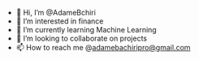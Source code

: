 - 👋 Hi, I’m @AdameBchiri
- 👀 I’m interested in finance
- 🌱 I’m currently learning Machine Learning
- 💞️ I’m looking to collaborate on projects
- 📫 How to reach me @adamebachiripro@gmail.com

<!---
AdameBchiri/AdameBchiri is a ✨ special ✨ repository because its `README.md` (this file) appears on your GitHub profile.
You can click the Preview link to take a look at your changes.
--->
